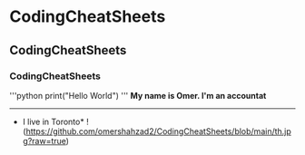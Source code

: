 # CodingCheatSheets
## CodingCheatSheets
### CodingCheatSheets
'''python
print("Hello World")
'''
**My name is Omer. I'm an accountat**

<hr />

* I live in Toronto*
! (https://github.com/omershahzad2/CodingCheatSheets/blob/main/th.jpg?raw=true)
